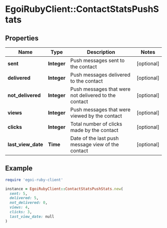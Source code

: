 # EgoiRubyClient::ContactStatsPushStats

## Properties

| Name | Type | Description | Notes |
| ---- | ---- | ----------- | ----- |
| **sent** | **Integer** | Push messages sent to the contact | [optional] |
| **delivered** | **Integer** | Push messages delivered to the contact | [optional] |
| **not_delivered** | **Integer** | Push messages that were not delivered to the contact | [optional] |
| **views** | **Integer** | Push messages that were viewed by the contact | [optional] |
| **clicks** | **Integer** | Total number of clicks made by the contact | [optional] |
| **last_view_date** | **Time** | Date of the last push message view of the contact | [optional] |

## Example

```ruby
require 'egoi-ruby-client'

instance = EgoiRubyClient::ContactStatsPushStats.new(
  sent: 5,
  delivered: 5,
  not_delivered: 0,
  views: 4,
  clicks: 3,
  last_view_date: null
)
```

